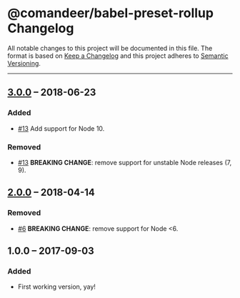 # @comandeer/babel-preset-rollup Changelog

All notable changes to this project will be documented in this file.
The format is based on [Keep a Changelog](http://keepachangelog.com/)
and this project adheres to [Semantic Versioning](http://semver.org/).

---
## [3.0.0] – 2018-06-23
### Added
* [#13] Add support for Node 10.

### Removed
* [#13] **BREAKING CHANGE**: remove support for unstable Node releases (7, 9).

## [2.0.0] – 2018-04-14
### Removed
* [#6] **BREAKING CHANGE**: remove support for Node <6.

## 1.0.0 – 2017-09-03
### Added
* First working version, yay!

[#6]: https://github.com/Comandeer/babel-preset-rollup/issues/6
[#13]: https://github.com/Comandeer/babel-preset-rollup/issues/13

[3.0.0]: https://github.com/Comandeer/babel-preset-rollup/compare/v2.0.0...v3.0.0
[2.0.0]: https://github.com/Comandeer/babel-preset-rollup/compare/v1.0.0...v2.0.0
